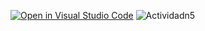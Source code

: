 [![Open in Visual Studio Code](https://classroom.github.com/assets/open-in-vscode-718a45dd9cf7e7f842a935f5ebbe5719a5e09af4491e668f4dbf3b35d5cca122.svg)](https://classroom.github.com/online_ide?assignment_repo_id=14992440&assignment_repo_type=AssignmentRepo)
![Actividadn5](https://github.com/ISPC-TST-AyC-2024/Tarea5/assets/108839778/8adcea3f-aea7-4cb5-b7d2-d422e7094377)
